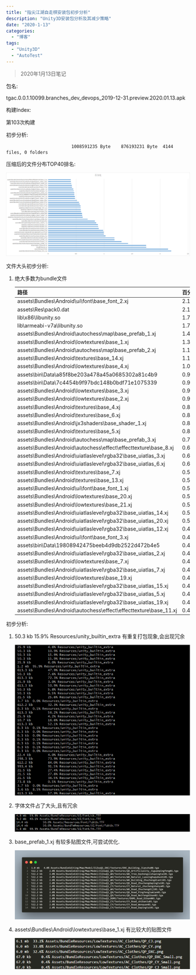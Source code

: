```yaml
---
title: "指尖江湖自走棋安装包初步分析"
description: "Unity3D安装包分析及其减少策略"
date: "2020-1-13"
categories:
  - "博客"
tags:
  - "Unity3D"
  - "AutoTest"
---
```


> 2020年1月13日笔记
> <!--more-->

包名:

tgac.0.0.1.10099.branches_dev_devops_2019-12-31.preview.2020.01.13.apk

构建Index:

第103次构建

初步分析:

```shell
                         1008591235 Byte    876193231 Byte  4144 files, 0 folders
```

压缩后的文件分布TOP40排名:

![image-20200114093658903](2020-1-14AutoChess_Apk_Size/image-20200114093658903.png)

文件大头初步分析:

1. 绝大多数为bundle文件

   | 路径                                                         | 百分比      | 对应大小(MB) |
   | ------------------------------------------------------------ | ----------- | ------------ |
   | assets\Bundles\Android\ui\font\base_font_2.xj                | 2.196872968 | 18.54174328  |
   | assets\Res\pack0.dat                                         | 2.142172236 | 18.08006573  |
   | lib\x86\libunity.so                                          | 1.751641388 | 14.7839613   |
   | lib\armeabi-v7a\libunity.so                                  | 1.750701506 | 14.77602863  |
   | assets\Bundles\Android\autochess\map\base_prefab_1.xj        | 1.427451664 | 12.04778004  |
   | assets\Bundles\Android\lowtextures\base_1.xj                 | 1.31043442  | 11.06014729  |
   | assets\Bundles\Android\autochess\map\base_prefab_2.xj        | 1.185790775 | 10.00814724  |
   | assets\Bundles\Android\textures\base_14.xj                   | 1.183404686 | 9.988008499  |
   | assets\Bundles\Android\lowtextures\base_4.xj                 | 1.026912167 | 8.667201996  |
   | assets\bin\Data\a85f8be203a478a45a0685302a81c4b9             | 0.99527414  | 8.400175095  |
   | assets\bin\Data\7c4454b9f97bdc148b0bdf71e1075339             | 0.99527414  | 8.400175095  |
   | assets\Bundles\Android\lowtextures\base_3.xj                 | 0.984019509 | 8.305185318  |
   | assets\Bundles\Android\lowtextures\base_2.xj                 | 0.904153597 | 7.631112099  |
   | assets\Bundles\Android\textures\base_4.xj                    | 0.893044616 | 7.537351608  |
   | assets\Bundles\Android\textures\base_6.xj                    | 0.888821926 | 7.501711845  |
   | assets\Bundles\Android\jx3shaders\base_shader_1.xj           | 0.8588118   | 7.24842453   |
   | assets\Bundles\Android\textures\base_5.xj                    | 0.83541791  | 7.050978661  |
   | assets\Bundles\Android\autochess\map\base_prefab_3.xj        | 0.704892036 | 5.949332237  |
   | assets\Bundles\Android\autochess\effect\effecttexture\base_8.xj | 0.616880065 | 5.206505775  |
   | assets\Bundles\Android\uiatlaslevel\rgba32\base_uiatlas_3.xj | 0.608212765 | 5.133353233  |
   | assets\Bundles\Android\uiatlaslevel\rgba32\base_uiatlas_6.xj | 0.604490412 | 5.10193634   |
   | assets\Bundles\Android\textures\base_7.xj                    | 0.590182577 | 4.98117733   |
   | assets\Bundles\Android\textures\base_13.xj                   | 0.582549622 | 4.916754723  |
   | assets\Bundles\Android\ui\font\base_font_1.xj                | 0.57993393  | 4.894678116  |
   | assets\Bundles\Android\lowtextures\base_20.xj                | 0.579023426 | 4.886993408  |
   | assets\Bundles\Android\lowtextures\base_21.xj                | 0.563662037 | 4.757342339  |
   | assets\Bundles\Android\uiatlaslevel\rgba32\base_uiatlas_14.xj | 0.550548998 | 4.64666748   |
   | assets\Bundles\Android\uiatlaslevel\rgba32\base_uiatlas_20.xj | 0.515921382 | 4.354408264  |
   | assets\Bundles\Android\uiatlaslevel\rgba32\base_uiatlas_12.xj | 0.479133889 | 4.043919563  |
   | assets\Bundles\Android\ui\font\base_font_3.xj                | 0.477731976 | 4.032087326  |
   | assets\bin\Data\19808942475beeb4d9db2522d472b4e5             | 0.467694627 | 3.947371483  |
   | assets\Bundles\Android\uiatlaslevel\rgba32\base_uiatlas_2.xj | 0.466285934 | 3.935482025  |
   | assets\Bundles\Android\lowtextures\base_7.xj                 | 0.458556482 | 3.87024498   |
   | assets\Bundles\Android\uiatlaslevel\rgba32\base_uiatlas_7.xj | 0.448605574 | 3.786258698  |
   | assets\Bundles\Android\lowtextures\base_19.xj                | 0.425413378 | 3.590515137  |
   | assets\Bundles\Android\uiatlaslevel\rgba32\base_uiatlas_15.xj | 0.423616438 | 3.575348854  |
   | assets\Bundles\Android\uiatlaslevel\rgba32\base_uiatlas_5.xj | 0.412255933 | 3.479465485  |
   | assets\Bundles\Android\uiatlaslevel\rgba32\base_uiatlas_19.xj | 0.407138445 | 3.436273575  |
   | assets\Bundles\Android\autochess\effect\effecttexture\base_11.xj | 0.404697554 | 3.415672302  |

初步分析:

1. 50.3 kb	 15.9% Resources/unity_builtin_extra  有重复打包现象,会出现冗余

   ![image-20200114094310705](2020-1-14AutoChess_Apk_Size/image-20200114094310705.png)

2. 字体文件占了大头,且有冗余

   ![image-20200114094445480](2020-1-14AutoChess_Apk_Size/image-20200114094445480.png)

3. base_prefab_1.xj 有较多贴图文件,可尝试优化.

   ![image-20200114094445480](2020-1-14AutoChess_Apk_Size/base_prefab_1.png)

4. assets\Bundles\Android\lowtextures\base_1.xj 有比较大的贴图文件

   ![image-20200114095920756](2020-1-14AutoChess_Apk_Size/image-20200114095920756.png)

   